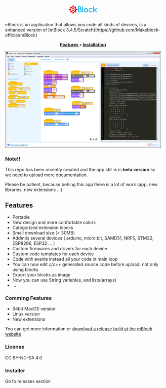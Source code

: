 <h1 align="center"> <img src="img/eblock_logo.png"></h1>
eBlock is an application that allows you code all kinds of devices, is a enhanced versión of [mBlock 3.4.5/Scratch](https://github.com/Makeblock-official/mBlock)

<p align="center">
	<strong>
		<a href="./#features">Features</a>
		•
		<a href="./#installation">Installation</a>
	</strong>
</p>

![eblock](eblock.png)


### Note!!
This repo has been recently created and the app still is in **beta version** so we need to upload more documentation.

Please be patient, because behing this app there is a lot of work (app, new libraries, new extensions ...) 

## Features
- Portable
- New design and more confortable colors
- Categorized extension blocks
- Small download size (< 30MB)
- Addmits several devices ( arduino, micro:bit, SAMD51, NRF5, STM32, ESP8266, ESP32 ... )
- Custom firmwares and drivers for each device
- Custom code templates for each device
- Code with events instead all your code in main loop
- You can now edit c/c++ generated source code before upload, not only using blocks
- Export your blocks as image
- Now you can use String variables, and lists(arrays) 
- ...

### Comming Features
- 64bit MacOS version
- Linux version
- New extensions

You can get more information or [download a release build at the mBlock website](http://www.mblock.cc)



### License
CC BY-NC-SA 4.0


### Installer
Go to releases section 

